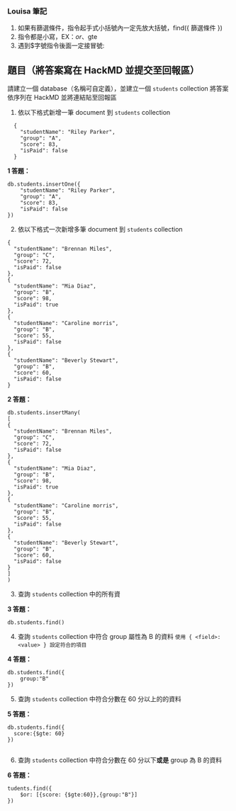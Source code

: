 ### Louisa 筆記

1. 如果有篩選條件，指令起手式小括號內一定先放大括號，find({ 篩選條件 })
2. 指令都是小寫，EX：$or、$gte
3. 遇到$字號指令後面一定接冒號:

## 題目（將答案寫在 HackMD 並提交至回報區）

請建立一個 database（名稱可自定義），並建立一個 `students` collection
將答案依序列在 HackMD 並將連結貼至回報區

1. 依以下格式新增一筆 document 到 `students` collection

```jsonld=
  {
    "studentName": "Riley Parker",
    "group": "A",
    "score": 83,
    "isPaid": false
  }
```

**1 答題：**

```javascript=
db.students.insertOne({
    "studentName": "Riley Parker",
    "group": "A",
    "score": 83,
    "isPaid": false
})
```

2. 依以下格式一次新增多筆 document 到 `students` collection

```jsonld=
{
  "studentName": "Brennan Miles",
  "group": "C",
  "score": 72,
  "isPaid": false
},
{
  "studentName": "Mia Diaz",
  "group": "B",
  "score": 98,
  "isPaid": true
},
{
  "studentName": "Caroline morris",
  "group": "B",
  "score": 55,
  "isPaid": false
},
{
  "studentName": "Beverly Stewart",
  "group": "B",
  "score": 60,
  "isPaid": false
}
```

**2 答題：**

```jsonld=
db.students.insertMany(
[
{
  "studentName": "Brennan Miles",
  "group": "C",
  "score": 72,
  "isPaid": false
},
{
  "studentName": "Mia Diaz",
  "group": "B",
  "score": 98,
  "isPaid": true
},
{
  "studentName": "Caroline morris",
  "group": "B",
  "score": 55,
  "isPaid": false
},
{
  "studentName": "Beverly Stewart",
  "group": "B",
  "score": 60,
  "isPaid": false
}
]
)
```

3. 查詢 `students` collection 中的所有資

**3 答題：**

```jsonld=
db.students.find()
```

4. 查詢 `students` collection 中符合 group 屬性為 B 的資料 `使用 { <field>: <value> } 設定符合的項目`

**4 答題：**

```jsonld=
db.students.find({
    group:"B"
})
```

5. 查詢 `students` collection 中符合分數在 60 分以上的的資料

**5 答題：**

```jsonld=
db.students.find({
  score:{$gte: 60}
})


```

6. 查詢 `students` collection 中符合分數在 60 分以下**或是** group 為 B 的資料

**6 答題：**

```jsonld=
tudents.find({
    $or: [{score: {$gte:60}},{group:"B"}]
})

```
